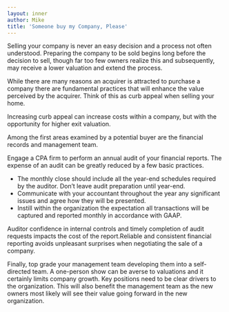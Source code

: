 ```yaml
---
layout: inner
author: Mike
title: 'Someone buy my Company, Please'
---
```

Selling your company is never an easy decision and a process not often understood.  Preparing the company to be sold begins long before the decision to sell, though far too few owners realize this and subsequently, may receive a lower valuation and extend the process.

While there are many reasons an acquirer is attracted to purchase a company there are fundamental practices that will enhance the value perceived by the acquirer.  Think of this as curb appeal when selling your home. 

Increasing curb appeal can increase costs within a company, but with the opportunity for higher exit valuation.   

Among the first areas examined by a potential buyer are the financial records and management team. 

Engage a CPA firm to perform an annual audit of your financial reports.  The expense of an audit can be greatly reduced by a few basic practices.

* The monthly close should include all the year-end schedules required by the auditor.  Don’t leave audit preparation until year-end.
* Communicate with your accountant throughout the year any significant issues and agree how they will be presented.
* Instill within the organization the expectation all transactions will be captured and reported monthly in accordance with GAAP.

Auditor confidence in internal controls and timely completion of audit requests impacts the cost of the report.Reliable and consistent financial reporting avoids unpleasant surprises when negotiating the sale of a company.

Finally, top grade your management team developing them into a self-directed team.  A one-person show can be averse to valuations and it certainly limits company growth.  Key positions need to be clear drivers to the organization.  This will also benefit the management team as the new owners most likely will see their value going forward in the new organization.